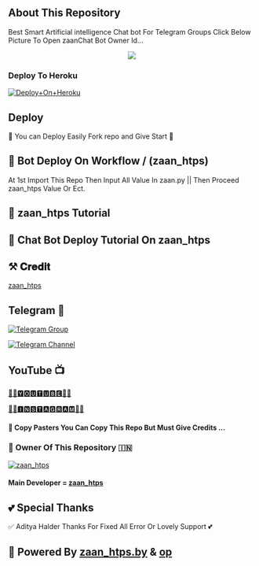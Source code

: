 ## About This Repository 
Best Smart Artificial intelligence Chat bot For Telegram Groups 
Click Below Picture To Open zaanChat Bot Owner Id...


<p align="center"><a href="https://t.me/zaan_htp"><img src="https://i.postimg.cc/m22B5c9q/IMG-20221211-102739-440.jpgq"></a></p>



### Deploy To Heroku

[![Deploy+On+Heroku](https://www.herokucdn.com/deploy/button.svg)](https://heroku.com/deploy?template=https://github.com/Hkraka/zaan_chatBots)


## Deploy
🌷 You can Deploy Easily Fork repo and Give Start 🌷

## 🥀 Bot Deploy On Workflow / (zaan_htps)
 At 1st Import This Repo Then Input All Value In zaan.py || Then Proceed zaan_htps Value Or Ect.

## 🥀 zaan_htps Tutorial


## 🥀 Chat Bot Deploy Tutorial On zaan_htps


## ⚒️ 𝐂𝐫𝐞𝐝𝐢𝐭
[zaan_htps](https://t.me/zaan_htp)

## Telegram 🏪

[![Telegram Group](https://img.shields.io/badge/Telegram-Group-brightgreen)](https://t.me/zaan_htp_study_group)

[![Telegram Channel](https://img.shields.io/badge/Telegram-Channel-brightgreen)](https://t.me/zaan_htp_study_chanel)

## YouTube 📺

[🙏🙏🆈🅾🆄🆃🆄🅱🅴🙏🙏](https://youtube.com/@zaan_htp)

[🙏🙏🅸🅽🆂🆃🅰🅶🆁🅰🅼🙏🙏](http://instagram.com/zaan_htp)


#### 🥺 Copy Pasters You Can Copy This Repo But Must Give Credits ...

### 🌷 Owner Of This Repository 🇮🇳
[![zaan_htps](https://i.postimg.cc/m22B5c9q/IMG-20221211-102739-440.jpg)](https://t.me/zaan_htp)


#### Main Developer = [zaan_htps](https://t.me/zaan_htp)

## 💕 Special Thanks

✅ Aditya Halder Thanks For Fixed All Error Or Lovely Support 💕


## 🥀 Powered By [zaan_htps.by](https://t.me/zaan_htp) & [op](https://t.me/op_sad_op)
